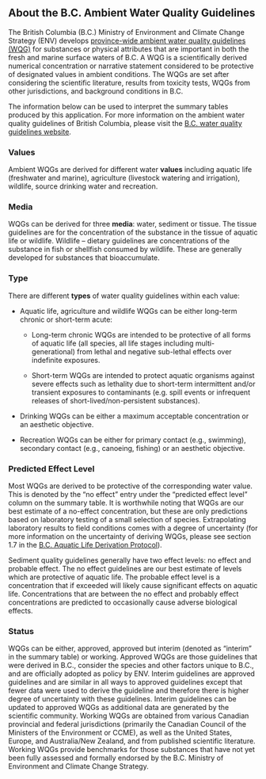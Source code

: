 ## About the B.C. Ambient Water Quality Guidelines
The British Columbia (B.C.) Ministry of Environment and Climate Change Strategy (ENV) develops [province-wide ambient water quality guidelines (WQG)](https://www2.gov.bc.ca/gov/content/environment/air-land-water/water/water-quality/water-quality-guidelines/approved-water-quality-guidelines) for substances or physical attributes that are important in both the fresh and marine surface waters of B.C. A WQG is a scientifically derived numerical concentration or narrative statement considered to be protective of designated values in ambient conditions. The WQGs are set after considering the scientific literature, results from toxicity tests, WQGs from other jurisdictions, and background conditions in B.C. 

The information below can be used to interpret the summary tables produced by this application.  For more information on the ambient water quality guidelines of British Columbia, please visit the [B.C. water quality guidelines website](https://www2.gov.bc.ca/gov/content/environment/air-land-water/water/water-quality/water-quality-guidelines/approved-water-quality-guidelines).

### Values
Ambient WQGs are derived for different water **values** including aquatic life (freshwater and marine), agriculture (livestock watering and irrigation), wildlife, source drinking water and recreation. 

### Media
WQGs can be derived for three **media**: water, sediment or tissue.  The tissue guidelines are for the concentration of the substance in the tissue of aquatic life or wildlife.  Wildlife – dietary guidelines are concentrations of the substance in fish or shellfish consumed by wildlife.  These are generally developed for substances that bioaccumulate. 

### Type
There are different **types** of water quality guidelines within each value:

- Aquatic life, agriculture and wildlife WQGs can be either long-term chronic or short-term acute:  

  - Long-term chronic WQGs are intended to be protective of all forms of aquatic life (all species, all life stages including multi-generational) from lethal and negative sub-lethal effects over indefinite exposures.
  
  - Short-term WQGs are intended to protect aquatic organisms against severe effects such as lethality due to short-term intermittent and/or transient exposures to contaminants (e.g. spill events or infrequent releases of short-lived/non-persistent substances).    
  
- Drinking WQGs can be either a maximum acceptable concentration or an aesthetic objective.  

- Recreation WQGs can be either for primary contact (e.g., swimming), secondary contact (e.g., canoeing, fishing) or an aesthetic objective.  

### Predicted Effect Level
Most WQGs are derived to be protective of the corresponding water value.  This is denoted by the “no effect” entry under the “predicted effect level” column on the summary table.  It is worthwhile noting that WQGs are our best estimate of a no-effect concentration, but these are only predictions based on laboratory testing of a small selection of species.  Extrapolating laboratory results to field conditions comes with a degree of uncertainty (for more information on the uncertainty of deriving WQGs, please see section 1.7 in the [B.C. Aquatic Life Derivation Protocol](https://www2.gov.bc.ca/assets/gov/environment/air-land-water/water/waterquality/water-quality-guidelines/derivation-protocol/bc_wqg_aquatic_life_derivation_protocol.pdf)). 

Sediment quality guidelines generally have two effect levels: no effect and probable effect.  The no effect guidelines are our best estimate of levels which are protective of aquatic life.  The probable effect level is a concentration that if exceeded will likely cause significant effects on aquatic life.  Concentrations that are between the no effect and probably effect concentrations are predicted to occasionally cause adverse biological effects.    

### Status
WQGs can be either, approved, approved but interim (denoted as “interim” in the summary table) or working.  Approved WQGs are those guidelines that were derived in B.C., consider the species and other factors unique to B.C., and are officially adopted as policy by ENV.  Interim guidelines are approved guidelines and are similar in all ways to approved guidelines except that fewer data were used to derive the guideline and therefore there is higher degree of uncertainty with these guidelines.  Interim guidelines can be updated to approved WQGs as additional data are generated by the scientific community.
Working WQGs are obtained from various Canadian provincial and federal jurisdictions (primarily the Canadian Council of the Ministers of the Environment or CCME), as well as the United States, Europe, and Australia/New Zealand, and from published scientific literature. Working WQGs provide benchmarks for those substances that have not yet been fully assessed and formally endorsed by the B.C. Ministry of Environment and Climate Change Strategy.
